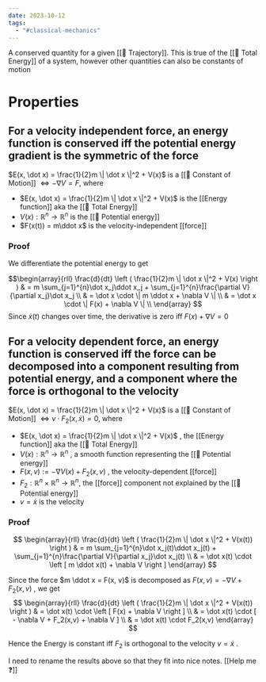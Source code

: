 ```yaml
---
date: 2023-10-12
tags:
  - "#classical-mechanics"
---
```

A conserved quantity for a given [[📘 Trajectory]]. This is true of the [[📘 Total Energy]] of a system, however other quantities can also be constants of motion

# Properties

## For a velocity independent force, an energy function is conserved iff the potential energy gradient is the symmetric of the force

$E(x, \dot x) = \frac{1}{2}m \| \dot x \|^2 + V(x)$ is a [[📘 Constant of Motion]] $\Leftrightarrow - \nabla V = F$, where

- $E(x, \dot x) = \frac{1}{2}m \| \dot x \|^2 + V(x)$ is the [[Energy function]] aka the [[📘 Total Energy]]
- $V(x) : \mathbb{R}^n \rightarrow \mathbb{R}^n$ is the [[📘 Potential energy]]
- $F(x(t)) = m\ddot x$ is the velocity-independent [[force]]

### Proof
We differentiate the potential energy to get

$$\begin{array}{rll}
\frac{d}{dt} \left ( \frac{1}{2}m \| \dot x \|^2 + V(x) \right ) & = m \sum_{j=1}^{n}\dot x_j\ddot x_j + \sum_{j=1}^{n}\frac{\partial V}{\partial x_j}\dot x_j \\
& = \dot x \cdot \| m \ddot x + \nabla V \| \\
& = \dot x \cdot \| F(x) + \nabla V \| \\
\end{array}
$$
Since $\dot x(t)$ changes over time, the derivative is zero iff $F(x) + \nabla V = 0$
## For a velocity dependent force, an energy function is conserved iff the force can be decomposed into a component resulting from potential energy, and a component where the force is orthogonal to the velocity

$E(x, \dot x) = \frac{1}{2}m \| \dot x \|^2 + V(x)$ is a [[📘 Constant of Motion]] $\Leftrightarrow v \cdot F_2(x,\dot x)=0$, where
- $E(x, \dot x) = \frac{1}{2}m \| \dot x \|^2 + V(x)$ , the [[Energy function]] aka the [[📘 Total Energy]]
- $V(x) : \mathbb{R}^n \rightarrow \mathbb{R}^n$ , a smooth function representing the [[📘 Potential energy]]
- $F(x,v) := - \nabla V(x) + F_2(x,v)$ , the velocity-dependent [[force]]
- $F_2 : \mathbb{R}^n \times \mathbb{R}^n \rightarrow \mathbb{R}^n$, the [[force]] component not explained by the [[📘 Potential energy]]
- $v = \dot x$ is the velocity

### Proof
$$
\begin{array}{rll}
\frac{d}{dt} \left ( \frac{1}{2}m \| \dot x \|^2 + V(x(t)) \right ) & = m \sum_{j=1}^{n}\dot x_j(t)\ddot x_j(t) + \sum_{j=1}^{n}\frac{\partial V}{\partial x_j}\dot x_j(t) \\
& = \dot x(t) \cdot \left [ m \ddot x(t) + \nabla V \right ]
\end{array}
$$

 Since the force $m \ddot x = F(x, v)$ is decomposed as $F(x,v) = - \nabla V + F_2(x,v)$ , we get
 $$
 \begin{array}{rll}
 \frac{d}{dt} \left ( \frac{1}{2}m \| \dot x \|^2 + V(x(t)) \right ) & = \dot x(t) \cdot \left [ F(x) + \nabla V \right ] \\
 & = \dot x(t) \cdot [ - \nabla V + F_2(x,v) + \nabla V ] \\
 & = \dot x(t) \cdot F_2(x,v)
 \end{array}
 $$

 Hence the Energy is constant iff $F_2$ is orthogonal to the velocity $v = \dot x$ .

I need to rename the results above so that they fit into nice notes. [[Help me ❓]]